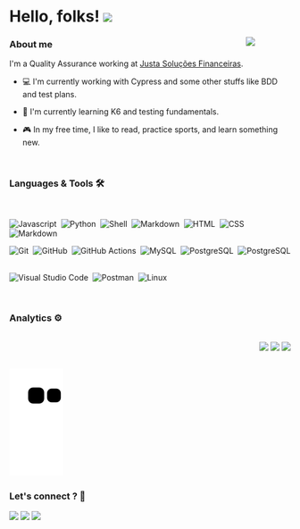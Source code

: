 <!-- ![Profile Views](http://estruyf-github.azurewebsites.net/api/VisitorHit?user=dittrichlucasd&repo=dittrichlucasd&countColorcountColor) -->

  <h1>Hello, folks! <img src="https://raw.githubusercontent.com/MartinHeinz/MartinHeinz/master/wave.gif" width="30"/></h1> 
<h4>
<img align="right" width="80" src="https://media.giphy.com/media/0TtX2qqpxp3pIafzio/giphy.gif">
  
   
  ### About me

I'm a Quality Assurance working at [Justa Soluções Financeiras](https://justa.com.vc/).

- :computer: I'm currently working with Cypress and some other stuffs like BDD and test plans.
- :notebook: I'm currently learning K6 and testing fundamentals.
- :video_game: In my free time, I like to read, practice sports, and learn something new.

  </h4>
  
  <br>
  
### Languages & Tools 🛠

<br>

![Javascript](https://img.shields.io/badge/-Javascript-05122A?style=flat&logo=javascript)&nbsp;
![Python](https://img.shields.io/badge/-Python-05122A?style=flat&logo=python)&nbsp;
![Shell](https://img.shields.io/badge/Shell-05122A?style=flat&logo=gnu-bash&logoColor=white)&nbsp;
![Markdown](https://img.shields.io/badge/-Markdown-05122A?style=flat&logo=markdown)&nbsp;
![HTML](https://img.shields.io/badge/-HTML-05122A?style=flat&logo=html5)&nbsp;
![CSS](https://img.shields.io/badge/-CSS-05122A?style=flat&logo=CSS3)&nbsp;
![Markdown](https://img.shields.io/badge/-Markdown-05122A?style=flat&logo=markdown)&nbsp;

![Git](https://img.shields.io/badge/-Git-05122A?style=flat&logo=git)&nbsp;
![GitHub](https://img.shields.io/badge/-GitHub-05122A?style=flat&logo=github)&nbsp;
![GitHub Actions](https://img.shields.io/badge/GitHub%20Actions%20-05122A?style=flat&logo=github-actions&logoColor=white)&nbsp;
![MySQL](https://img.shields.io/badge/-MySQL-05122A?style=flat&logo=mysql&logoColor=white)&nbsp;
![PostgreSQL](https://img.shields.io/badge/-PostgreSQL-05122A?style=flat&logo=postgresql)&nbsp;
![PostgreSQL](https://img.shields.io/badge/-GraphQL-05122A?style=flat&logo=GraphQL)&nbsp;

![Visual Studio Code](https://img.shields.io/badge/-Visual%20Studio%20Code-05122A?style=flat&logo=visual-studio-code&logoColor=007ACC)&nbsp;
![Postman](https://img.shields.io/badge/-Postman-05122A?style=flat&logo=postman)&nbsp;
![Linux](https://img.shields.io/badge/-Linux-05122A?style=flat&logo=linux&logoColor=white)&nbsp;

<br>

### Analytics ⚙️

<br>

 <div align="right">
   
  <img height="150em" src="https://github-profile-summary-cards.vercel.app/api/cards/profile-details?username=camilaldonmoura&theme=radical"/> 
<img height="150em" src="https://github-readme-stats.vercel.app/api?username=camilaldonmoura&show_icons=true&theme=radical&include_all_commits=true&count_private=false&hide_border=true"/> <img height="150em" src="https://github-readme-streak-stats.herokuapp.com/?user=camilaldonmoura&theme=radical&hide_border=true"/>
  
</div>
 
  
  
##
 
   
   ![snake gif](https://github.com/isabellylemos/isabellylemos/blob/output/github-contribution-grid-snake.svg)
   
  
  ### Let's connect ? 🤝

<p align="left">
<a href="https://www.linkedin.com/in/camilalnmoura/"><img src="https://img.shields.io/badge/-camilalnmoura-0077B5?style=flat&logo=Linkedin&logoColor=white"/></a>
<a href="https://twitter.com/luizacamilaaa"><img src="https://img.shields.io/badge/-@camilaluiza-%231DA1F2?style=flat&logo=twitter&logoColor=white"/></a>
<a href="https://github.com/camilaldonmoura"><img src="https://img.shields.io/badge/-camilaldonmoura-%2312100E?style=flat&logo=Github&logoColor=white"/></a>
